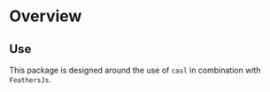 # Overview



## Use

This package is designed around the use of `casl` in combination with `FeathersJs`.
